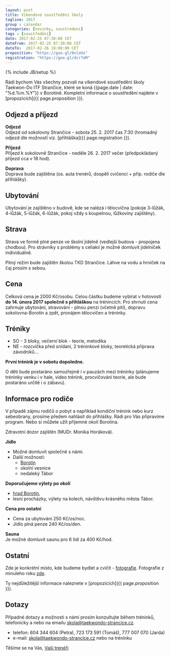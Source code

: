 ```yaml
---
layout: post
title: Víkendové soustředění školy
tagline: 2017
group : calendar
categories: [novinky, soustredeni]
tags : [soustředění]
date: 2017-02-25 07:30:00 CET
dateFrom: 2017-02-25 07:30:00 CET
dateTo:  2017-02-26 18:00:00 CET
proposition: "https://goo.gl/0xloUs"
registration: "https://goo.gl/dcr7eM"
---
```

{% include JB/setup %}

Rádi bychom Vás všechny pozvali na víkendové soustředění školy Taekwon-Do ITF Strančice, které se koná {{page.date | date: "%d.%m.%Y"}} v Borotíně.
Kompletní informace o soustředění najdete v [propozicích]({{ page.proposition }}).

## Odjezd a příjezd

**Odjezd**  
Odjezd od sokolovny Strančice - sobota 25. 2. 2017 čas 7:30 (hromadný odjezd dle možností viz. [přihláška]({{ page.registration }}).

**Příjezd**  
Příjezd k sokolovně Strančice - neděle 26. 2. 2017 večer (předpokládaný příjezd cca v 18 hod).

**Doprava**  
Doprava bude zajištěna (os. auta trenérů, dospělí cvičenci + příp. rodiče dle přihlášky).

## Ubytování

Ubytování je zajištěno v budově, kde se nalézá i tělocvična (pokoje
3-lůžák, 4-lůžák, 5-lůžák, 6-lůžák, pokoj vždy s koupelnou, lůžkoviny
zajištěny).

## Strava

Strava ve formě plné penze ve školní jídelně (vedlejší budova - propojena chodbou).
Pro strávníky s problémy s celiakií je možné domluvit jidelníček individuálně.

Pitný režim bude zajištěn školou TKD Strančice. Láhve na vodu a hrníček na
čaj prosím s sebou.

## Cena

Celková cena je 2000 Kč/osobu. Celou částku budeme vybírat v hotovosti **do 14. února 2017 společně s přihláškou** na trénincích.
Pro shrnutí cena zahrnuje ubytování, stravování - plnou penzi (včetně pití), dopravu sokolovna-Borotín a zpět, pronájem tělocvičen a tréninky.

## Tréniky

- SO - 3 bloky, večerní blok - teorie, metodika
- NE - rozcvička před snídaní, 2 tréninkové bloky, teoretická příprava závodníků... 

**První trénink je v sobotu dopoledne.**

O děti bude postaráno samozřejmě i v pauzách mezi tréninky (plánujeme
tréninky venku i v hale, video trénink, procvičování teorie, ale bude
postaráno určitě i o zábavu).

## Informace pro rodiče

V případě zájmu rodičů o pobyt a například kondiční trénink nebo kurz sebeobrany, prosíme předem
nahlásit do přihlášky. Rádi pro Vás připravíme program. Nebo si můžete užít příjemné okolí
Borotína.

Zdravotní dozor zajištěn (MUDr. Monika Horáková).

**Jídlo**  
- Možné domluvit společně s námi.
- Další možnosti:
  - [Borotín](http://www.borotin.cz/hostinec-u-kostela/)
  - okolní vesnice
  - nedaleký Tábor

**Doporučujeme výlety po okolí**  

- [hrad Borotín](http://www.borotin.cz/hrad-borotin-a-barokni-hospodarsky-dvur/),
- lesní procházky, výlety na kolech, návštěvu krásného města Tábor.

**Cena pro ostatní**  

- Cena za ubytování 250 Kč/os/noc.
- Jídlo plná penze 240 Kč/os/den.

**Sauna**  
Je možné domluvit saunu pro 6 lidí za 400 Kč/hod.

## Ostatní  
Zde je konkrétní místo, kde budeme bydlet a cvičit - [fotografie](http://www.halaborotin.cz/fotogalerie.php).
Fotografie z minuleho roku [zde](https://goo.gl/YXLl4L).

Ty nejdůležitější informace naleznete v [propozicích]({{ page.proposition }}).

## Dotazy

Případné dotazy a možnosti s námi prosím konzultujte během tréninků, telefonicky a nebo na emailu <a href="mailto:skola@taekwondo-strancice.cz">skola@taekwondo-strancice.cz</a>.

- telefon: 604 344 604 (Petra), 723 173 591 (Tomáš), 777 007 070 (Jarda)
- e-mail: skola@taekwondo-strancice.cz nebo na tréninku

Těšíme se na Vás, [Vaši trenéři](/treneri)
